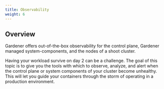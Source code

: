 ```yaml
---
title: Observability
weight: 6
---
```


## Overview

Gardener offers out-of-the-box observability for the control plane, Gardener managed system-components, and the nodes of a shoot cluster.

Having your workload survive on day 2 can be a challenge. The goal of this topic is to give you the tools with which to observe, analyze, and alert when the control plane or system components of your cluster become unhealthy. This will let you guide your containers through the storm of operating in a production environment.